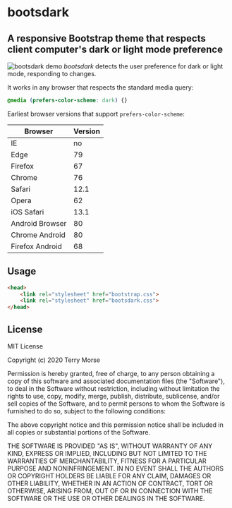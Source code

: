 # bootsdark

A responsive Bootstrap theme that respects client computer's dark or light mode preference
---
![bootsdark demo](https://terrymorse.com/public/bootsdark-demo.gif "Bootsdark
 demo")
*bootsdark* detects the user preference for dark or light mode, responding to
 changes.
 
It works in any browser that respects the standard media query:
 
```css
@media (prefers-color-scheme: dark) {}
```
Earliest browser versions that support `prefers-color-scheme`:

Browser         | Version
--------------- | -------
IE              | no
Edge            | 79
Firefox         | 67
Chrome          | 76
Safari          | 12.1
Opera           | 62
iOS Safari      | 13.1
Android Browser | 80
Chrome Android  | 80
Firefox Android | 68

## Usage
```html
<head>
    <link rel="stylesheet" href="bootstrap.css">
    <link rel="stylesheet" href="bootsdark.css">
</head>
```

## License

MIT License

Copyright (c) 2020 Terry Morse

Permission is hereby granted, free of charge, to any person obtaining a copy
of this software and associated documentation files (the "Software"), to deal
in the Software without restriction, including without limitation the rights
to use, copy, modify, merge, publish, distribute, sublicense, and/or sell
copies of the Software, and to permit persons to whom the Software is
furnished to do so, subject to the following conditions:

The above copyright notice and this permission notice shall be included in all
copies or substantial portions of the Software.

THE SOFTWARE IS PROVIDED "AS IS", WITHOUT WARRANTY OF ANY KIND, EXPRESS OR
IMPLIED, INCLUDING BUT NOT LIMITED TO THE WARRANTIES OF MERCHANTABILITY,
FITNESS FOR A PARTICULAR PURPOSE AND NONINFRINGEMENT. IN NO EVENT SHALL THE
AUTHORS OR COPYRIGHT HOLDERS BE LIABLE FOR ANY CLAIM, DAMAGES OR OTHER
LIABILITY, WHETHER IN AN ACTION OF CONTRACT, TORT OR OTHERWISE, ARISING FROM,
OUT OF OR IN CONNECTION WITH THE SOFTWARE OR THE USE OR OTHER DEALINGS IN THE
SOFTWARE.
